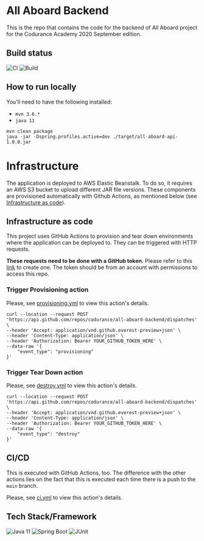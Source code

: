 # All Aboard Backend
This is the repo that contains the code for the backend of All Aboard project for the Codurance Academy 2020 September edition.

## Build status
![CI](https://github.com/codurance/all-aboard-backend/workflows/All%20aboard%20API%20-%20CI/badge.svg?branch=main)
![Build](https://github.com/codurance/all-aboard-backend/workflows/All%20aboard%20API%20-%20CD/badge.svg)

## How to run locally
You'll need to have the following installed:
- `mvn 3.6.*`
- `java 11`

```shell script
mvn clean package
java -jar -Dspring.profiles.active=dev ./target/all-aboard-api-1.0.0.jar
```

# Infrastructure
The application is deployed to AWS Elastic Beanstalk. To do so, it requires an AWS S3 bucket to upload different JAR file versions. These components are provisioned automatically with Github Actions, as mentioned below (see [Infrastructure as code](#infrastructure-as-code)).

## Infrastructure as code
This project uses GitHub Actions to provision and tear down environments where the application can be deployed to.
They can be triggered with HTTP requests.
 
**These requests need to be done with a GitHub token.**  Please refer to this [link](https://docs.github.com/en/free-pro-team@latest/github/authenticating-to-github/creating-a-personal-access-token) to create one. The token should be from an account with permissions to access this repo.
 
### Trigger Provisioning action
Please, see [provisioning.yml](./.github/workflows/provisioning.yml) to view this action's details.
```shell script
curl --location --request POST 'https://api.github.com/repos/codurance/all-aboard-backend/dispatches' \
--header 'Accept: application/vnd.github.everest-preview+json' \
--header 'Content-Type: application/json' \
--header 'Authorization: Bearer YOUR_GITHUB_TOKEN_HERE' \
--data-raw '{
    "event_type": "provisioning"
}'
```

### Trigger Tear Down action
Please, see [destroy.yml](./.github/workflows/destroy.yml) to view this action's details.

```shell script
curl --location --request POST 'https://api.github.com/repos/codurance/all-aboard-backend/dispatches' \
--header 'Accept: application/vnd.github.everest-preview+json' \
--header 'Content-Type: application/json' \
--header 'Authorization: Bearer YOUR_GITHUB_TOKEN_HERE' \
--data-raw '{
    "event_type": "destroy"
}'
```

## CI/CD
This is executed with GitHub Actions, too. The difference with the other actions lies on the fact that this is executed each time there is a push to the `main` branch.

Please, see [ci.yml](./.github/workflows/ci.yml) to view this action's details.

## Tech Stack/Framework
![Java 11](https://img.shields.io/badge/Java-JDK11-blue) ![Spring Boot](https://img.shields.io/badge/Spring%20Boot-2.4.0-blue) ![JUnit](https://img.shields.io/badge/JUnit-5.7.0-blue)